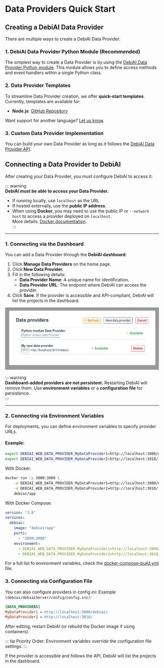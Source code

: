 # Data Providers Quick Start

## Creating a DebiAI Data Provider

There are multiple ways to create a DebiAI Data Provider:

<LinkableChoices :choices="[
    {
        title: 'Python module',
        description: 'Create a Data Provider from a single Python file',
        imageLink: '/install/python.svg',
        elementIdDestination: '_1-debiai-data-provider-python-module-recommended',
        tag: 'Recommended'
    },
    {
        title: 'Service templates',
        description: 'Generate a Data Provider using a pre-built template',
        imageLink: '/install/template.svg',
        elementIdDestination: '_2-data-provider-templates'
    },
    {
        title: 'Custom implementation',
        description: 'Build a Data Provider from scratch',
        imageLink: '/install/build.svg',
        elementIdDestination: '_3-custom-data-provider-implementation'
    }
  ]"
/>

### 1. DebiAI Data Provider Python Module (Recommended)

The simplest way to create a Data Provider is by using the [DebiAI Data Provider Python module](https://github.com/debiai/easy-data-provider). This module allows you to define access methods and event handlers within a single Python class.

### 2. Data Provider Templates

To streamline Data Provider creation, we offer **quick-start templates**. Currently, templates are available for:

- **Node.js**: [GitHub Repository](https://github.com/debiai/data-provider-nodejs-template)

Want support for another language? [Let us know](https://github.com/debiai/data-provider-nodejs-template/issues/new).

### 3. Custom Data Provider Implementation

You can build your own Data Provider as long as it follows the [DebiAI Data Provider API](https://petstore.swagger.io/?url=https://raw.githubusercontent.com/debiai/data-provider-nodejs-template/main/data-provider-API.yaml).

## Connecting a Data Provider to DebiAI

After creating your Data Provider, you must configure DebiAI to access it:

<LinkableChoices :choices="[
    {
        title: 'From the dashboard',
        description: 'Easiest method',
        imageLink: '/install/screen.svg',
        elementIdDestination: '_1-from-the-dashboard'
    },
    {
        title: 'Environment variables',
        description: 'Best for Docker deployments',
        imageLink: '/install/world.svg',
        elementIdDestination: '_2-environment-variables'
    },
    {
        title: 'Configuration file',
        description: 'For development setups',
        imageLink: '/install/build.svg',
        elementIdDestination: '_3-configuration-file'
    }
  ]"
/>

::: warning  
**DebiAI must be able to access your Data Provider.**

- If running locally, use `localhost` as the URL.
- If hosted externally, use the **public IP address**.
- When using **Docker**, you may need to use the public IP or `--network host` to access a provider deployed on `localhost`.  
  More details: [Docker documentation](https://docs.docker.com/network/host/).  
  :::

---

### 1. Connecting via the Dashboard

You can add a Data Provider through the **DebiAI dashboard**:

1. Click **Manage Data Providers** on the home page.
2. Click **New Data Provider**.
3. Fill in the following details:
   - **Data Provider Name**: A unique name for identification.
   - **Data Provider URL**: The endpoint where DebiAI can access the provider.
4. Click **Save**. If the provider is accessible and API-compliant, DebiAI will list the projects in the dashboard.

![Add Data Provider](./data-provider-manager-data-provider-added.png)

::: warning  
**Dashboard-added providers are not persistent.** Restarting DebiAI will remove them. Use **environment variables** or a **configuration file** for persistence.  
:::

---

### 2. Connecting via Environment Variables

For deployments, you can define environment variables to specify provider URLs.

#### Example:

```bash
export DEBIAI_WEB_DATA_PROVIDER_MyDataProvider1=http://localhost:3000/debiai
export DEBIAI_WEB_DATA_PROVIDER_MyDataProvider2=http://localhost:3010/
```

With Docker:

```bash
docker run -p 3000:3000 \
    -e DEBIAI_WEB_DATA_PROVIDER_MyDataProvider1=http://localhost:3000/debiai \
    -e DEBIAI_WEB_DATA_PROVIDER_MyDataProvider2=http://localhost:3010/ \
    debiai/app
```

With Docker Compose:

```yaml
version: "3.8"
services:
  debiai:
    image: "debiai/app"
    ports:
      - "3000:3000"
    environment:
      - DEBIAI_WEB_DATA_PROVIDER_MyDataProvider1=http://localhost:3000/debiai
      - DEBIAI_WEB_DATA_PROVIDER_MyDataProvider2=http://localhost:3010/
```

For a full list fo environment variables, check the [docker-compose-build.yml](https://github.com/debiai/debiai/blob/main/docker-compose-build.yml) file.

### 3. Connecting via Configuration File

You can also configure providers in config.ini:
Example `(debiai/debiaiServer/config/config.ini)`:

```ini
[DATA_PROVIDERS]
MyDataProvider1 = http://localhost:3000/debiai/
MyDataProvider2 = http://localhost:3010/
```

After editing, restart DebiAI (or rebuild the Docker image if using containers).

::: tip Priority Order:
Environment variables override the configuration file settings.
:::

If the provider is accessible and follows the API, DebiAI will list the projects in the dashboard.

